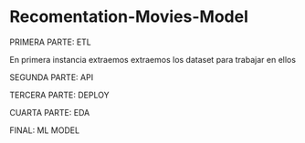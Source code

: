 # Recomentation-Movies-Model
PRIMERA PARTE: ETL

En primera instancia extraemos extraemos los dataset para trabajar en ellos




SEGUNDA PARTE: API



TERCERA PARTE: DEPLOY


CUARTA PARTE: EDA


FINAL: ML MODEL
